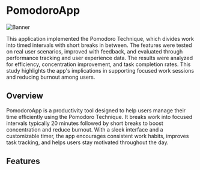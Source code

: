 <h1>PomodoroApp</h1>

![Banner](https://github.com/user-attachments/assets/a281b2be-53c6-4d96-981b-d711fd4d50cf)

This application implemented the Pomodoro Technique, which divides work into timed intervals with short breaks in between. The features were tested on real user scenarios, improved with feedback, and evaluated through performance tracking and user experience data. The results were analyzed for efficiency, concentration improvement, and task completion rates. This study highlights the app's implications in supporting focused work sessions and reducing burnout among users.

<h2>Overview</h2>

PomodoroApp is a productivity tool designed to help users manage their time efficiently using the Pomodoro Technique. It breaks work into focused intervals typically 20 minutes followed by short breaks to boost concentration and reduce burnout. With a sleek interface and a customizable timer, the app encourages consistent work habits, improves task tracking, and helps users stay motivated throughout the day.

<h2>Features</h2>


















